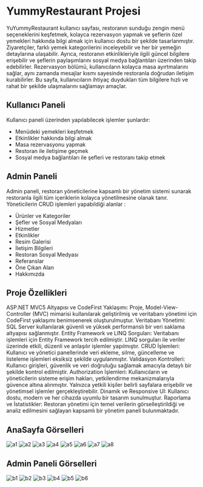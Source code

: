 # YummyRestaurant Projesi
YuYummyRestaurant kullanıcı sayfası, restoranın sunduğu zengin menü seçeneklerini keşfetmek, kolayca rezervasyon yapmak ve şeflerin özel yemekleri hakkında bilgi almak için kullanıcı dostu bir şekilde tasarlanmıştır. Ziyaretçiler, farklı yemek kategorilerini inceleyebilir ve her bir yemeğin detaylarına ulaşabilir. Ayrıca, restoranın etkinlikleriyle ilgili güncel bilgilere erişebilir ve şeflerin paylaşımlarını sosyal medya bağlantıları üzerinden takip edebilirler. Rezervasyon bölümü, kullanıcıların kolayca masa ayırtmalarını sağlar, aynı zamanda mesajlar kısmı sayesinde restoranla doğrudan iletişim kurabilirler. Bu sayfa, kullanıcıların ihtiyaç duydukları tüm bilgilere hızlı ve rahat bir şekilde ulaşmalarını sağlamayı amaçlar.

## Kullanıcı Paneli
Kullanıcı paneli üzerinden yapılabilecek işlemler şunlardır:
- Menüdeki yemekleri keşfetmek
- Etkinlikler hakkında bilgi almak
- Masa rezervasyonu yapmak
- Restoran ile iletişime geçmek
- Sosyal medya bağlantıları ile şefleri ve restoranı takip etmek
  
## Admin Paneli
Admin paneli, restoran yöneticilerine kapsamlı bir yönetim sistemi sunarak restoranla ilgili tüm içeriklerin kolayca yönetilmesine olanak tanır. 
Yöneticilerin CRUD işlemleri yapabildiği alanlar : 
- Ürünler ve Kategoriler 
- Şefler ve Sosyal Medyaları 
- Hizmetler 
- Etkinlikler 
- Resim Galerisi
- İletişim Bilgileri
- Restoran Sosyal Medyası
- Referanslar
- Öne Çıkan Alan
- Hakkımızda

## Proje Özellikleri
ASP.NET MVC5 Altyapısı ve CodeFirst Yaklaşımı: Proje, Model-View-Controller (MVC) mimarisi kullanılarak geliştirilmiş ve veritabanı yönetimi için CodeFirst yaklaşımı benimsenerek oluşturulmuştur.
Veritabanı Yönetimi: SQL Server kullanılarak güvenli ve yüksek performanslı bir veri saklama altyapısı sağlanmıştır.
Entity Framework ve LINQ Sorguları: Veritabanı işlemleri için Entity Framework tercih edilmiştir. LINQ sorguları ile veriler üzerinde etkili, düzenli ve anlaşılır işlemler yapılmıştır.
CRUD İşlemleri: Kullanıcı ve yönetici panellerinde veri ekleme, silme, güncelleme ve listeleme işlemleri eksiksiz şekilde uygulanmıştır.
Validasyon Kontrolleri: Kullanıcı girişleri, güvenlik ve veri doğruluğu sağlamak amacıyla detaylı bir şekilde kontrol edilmiştir.
Authorization İşlemleri: Kullanıcıların ve yöneticilerin sisteme erişim hakları, yetkilendirme mekanizmalarıyla güvence altına alınmıştır. Yalnızca yetkili kişiler belirli sayfalara erişebilir ve yönetimsel işlemler gerçekleştirebilir.
Dinamik ve Responsive UI: Kullanıcı dostu, modern ve her cihazda uyumlu bir tasarım sunulmuştur.
Raporlama ve İstatistikler: Restoran yönetimi için temel verilerin görselleştirildiği ve analiz edilmesini sağlayan kapsamlı bir yönetim paneli bulunmaktadır.

## AnaSayfa Görselleri
![a1](https://github.com/user-attachments/assets/616e072d-12e8-48a8-80dc-b345c224beae)
![a2](https://github.com/user-attachments/assets/c2b1c1bb-5062-4242-bbe5-43498dbe896e)
![a3](https://github.com/user-attachments/assets/e64ee033-17ec-4b74-a225-c11e9b47db9c)
![a4](https://github.com/user-attachments/assets/da1763b3-6b67-4cf4-9b8b-18e8053a715a)
![a5](https://github.com/user-attachments/assets/d09ccfd4-e274-439b-bba1-4989154e6906)
![a6](https://github.com/user-attachments/assets/58bebfa7-a31c-47c5-ac39-b3bd802339ad)
![a7](https://github.com/user-attachments/assets/f6796768-b9bb-482d-9a8d-77bce28eed97)
![a8](https://github.com/user-attachments/assets/aabcbe6b-503f-4b99-9e38-68572ffb4214)

## Admin Paneli Görselleri
![b1](https://github.com/user-attachments/assets/b9b44c3c-410c-47a5-8d30-728d7bd3e772)
![b2](https://github.com/user-attachments/assets/02afb81b-8960-4fa7-baa8-cf5004e56f36)
![b3](https://github.com/user-attachments/assets/ac1fadf6-1658-43e0-bc31-68e27faf19a6)
![b4](https://github.com/user-attachments/assets/2a70a4d2-43fd-4e48-8e71-9339887383f5)
![b5](https://github.com/user-attachments/assets/8c530312-071d-4aae-ac11-896764361aa7)
![b6](https://github.com/user-attachments/assets/1efed7a4-622e-492a-8bce-2e5416ee1833)





